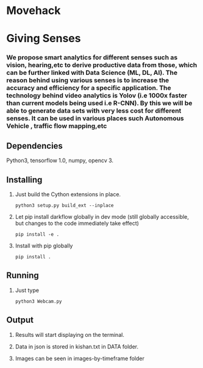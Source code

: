 # Movehack
# Giving Senses
### We propose smart analytics for different senses such as vision, hearing,etc to derive productive data from those, which can be further linked with Data Science (ML, DL, AI). The reason behind using various senses is to increase the accuracy and efficiency for a specific application. The technology behind video analytics is Yolov (i.e 1000x faster than current models being used i.e R-CNN). By this we will be able to generate data sets with very less cost for different senses. It can be used in various places such Autonomous Vehicle  , traffic flow mapping,etc

## Dependencies

Python3, tensorflow 1.0, numpy, opencv 3.

## Installing

1. Just build the Cython extensions in place. 
    ```
    python3 setup.py build_ext --inplace
    ```

2. Let pip install darkflow globally in dev mode (still globally accessible, but changes to the code immediately take effect)
    ```
    pip install -e .
    ```

3. Install with pip globally
    ```
    pip install .
    ```

## Running
1. Just type
    ```
    python3 Webcam.py
    ```
    
## Output
1.  Results will start displaying on the terminal.

2. Data in json is stored in kishan.txt in DATA folder.

3. Images can be seen in images-by-timeframe folder




